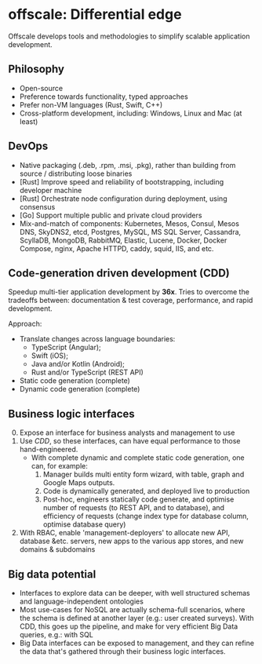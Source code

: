 offscale: Differential edge
===========================
Offscale develops tools and methodologies to simplify scalable application development.

## Philosophy
- Open-source
- Preference towards functionality, typed approaches
- Prefer non-VM languages (Rust, Swift, C++)
- Cross-platform development, including: Windows, Linux and Mac (at least)

## DevOps
- Native packaging (.deb, .rpm, .msi, .pkg), rather than building from source / distributing loose binaries
- [Rust] Improve speed and reliability of bootstrapping, including developer machine
- [Rust] Orchestrate node configuration during deployment, using consensus
- [Go] Support multiple public and private cloud providers
- Mix-and-match of components: Kubernetes, Mesos, Consul, Mesos DNS, SkyDNS2, etcd, Postgres, MySQL, MS SQL Server, Cassandra, ScyllaDB, MongoDB, RabbitMQ, Elastic, Lucene, Docker, Docker Compose, nginx, Apache HTTPD, caddy, squid, IIS, and etc.

## Code-generation driven development (CDD)
Speedup multi-tier application development by **36x**. Tries to overcome the tradeoffs between: documentation & test coverage, performance, and rapid development.

Approach:
- Translate changes across language boundaries:
  - TypeScript (Angular);
  - Swift (iOS);
  - Java and/or Kotlin (Android);
  - Rust and/or TypeScript (REST API)
- Static code generation (complete)
- Dynamic code generation (complete)

## Business logic interfaces
0. Expose an interface for business analysts and management to use
1. Use *CDD*, so these interfaces, can have equal performance to those hand-engineered.
   - With complete dynamic and complete static code generation, one can, for example:
      1. Manager builds multi entity form wizard, with table, graph and Google Maps outputs.
      2. Code is dynamically generated, and deployed live to production
      3. Post-hoc, engineers statically code generate, and optimise number of requests (to REST API, and to database), and efficiency of requests (change index type for database column, optimise database query)
2. With RBAC, enable 'management-deployers' to allocate new API, database &etc. servers, new apps to the various app stores, and new domains & subdomains

## Big data potential
- Interfaces to explore data can be deeper, with well structured schemas and language-independent ontologies
- Most use-cases for NoSQL are actually schema-full scenarios, where the schema is defined at another layer (e.g.: user created surveys). With CDD, this goes up the pipeline, and make for very efficient Big Data queries, e.g.: with SQL
- Big Data interfaces can be exposed to management, and they can refine the data that's gathered through their business logic interfaces.
